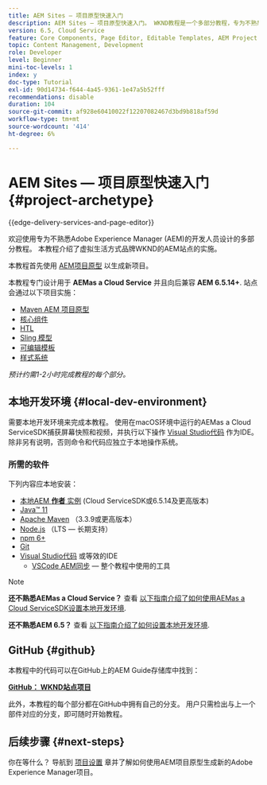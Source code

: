 ```yaml
---
title: AEM Sites — 项目原型快速入门
description: AEM Sites — 项目原型快速入门。 WKND教程是一个多部分教程，专为不熟悉Adobe Experience Manager的开发人员设计。 本教程介绍了虚拟生活方式品牌WKND的AEM站点的实施。 此教程涵盖了项目设置、maven原型、核心组件、可编辑模板、客户端库和组件开发等基本主题。
version: 6.5, Cloud Service
feature: Core Components, Page Editor, Editable Templates, AEM Project Archetype
topic: Content Management, Development
role: Developer
level: Beginner
mini-toc-levels: 1
index: y
doc-type: Tutorial
exl-id: 90d14734-f644-4a45-9361-1e47a5b52fff
recommendations: disable
duration: 104
source-git-commit: af928e60410022f12207082467d3bd9b818af59d
workflow-type: tm+mt
source-wordcount: '414'
ht-degree: 6%

---
```


# AEM Sites — 项目原型快速入门 {#project-archetype}

{{edge-delivery-services-and-page-editor}}

欢迎使用专为不熟悉Adobe Experience Manager (AEM)的开发人员设计的多部分教程。 本教程介绍了虚拟生活方式品牌WKND的AEM站点的实施。

本教程首先使用 [AEM项目原型](https://experienceleague.adobe.com/docs/experience-manager-core-components/using/developing/archetype/overview.html) 以生成新项目。

本教程专门设计用于 **AEMas a Cloud Service** 并且向后兼容 **AEM 6.5.14+**. 站点会通过以下项目实施：

* [Maven AEM 项目原型](https://experienceleague.adobe.com/docs/experience-manager-core-components/using/developing/archetype/overview.html)
* [核心组件](https://experienceleague.adobe.com/docs/experience-manager-core-components/using/introduction.html?lang=zh-Hans)
* [HTL](https://experienceleague.adobe.com/docs/experience-manager-htl/content/getting-started.html)
* [Sling 模型](https://sling.apache.org/documentation/bundles/models.html)
* [可编辑模板](https://experienceleague.adobe.com/docs/experience-manager-learn/sites/page-authoring/template-editor-feature-video-use.html?lang=zh-Hans)
* [样式系统](https://experienceleague.adobe.com/docs/experience-manager-learn/sites/page-authoring/style-system-feature-video-use.html)

*预计约需1-2小时完成教程的每个部分。*

## 本地开发环境 {#local-dev-environment}

需要本地开发环境来完成本教程。 使用在macOS环境中运行的AEMas a Cloud ServiceSDK捕获屏幕快照和视频，并执行以下操作 [Visual Studio代码](https://code.visualstudio.com/) 作为IDE。 除非另有说明，否则命令和代码应独立于本地操作系统。

### 所需的软件

下列内容应本地安装：

* [本地AEM **作者** 实例](https://experience.adobe.com/#/downloads) (Cloud ServiceSDK或6.5.14及更高版本)
* [Java™ 11](https://downloads.experiencecloud.adobe.com/content/software-distribution/en/general.html)
* [Apache Maven](https://maven.apache.org/) （3.3.9或更高版本）
* [Node.js](https://nodejs.org/en/) （LTS — 长期支持）
* [npm 6+](https://www.npmjs.com/)
* [Git](https://git-scm.com/)
* [Visual Studio代码](https://code.visualstudio.com/) 或等效的IDE
   * [VSCode AEM同步](https://marketplace.visualstudio.com/items?itemName=yamato-ltd.vscode-aem-sync)  — 整个教程中使用的工具

>[!NOTE]
>
> **还不熟悉AEMas a Cloud Service？** 查看 [以下指南介绍了如何使用AEMas a Cloud ServiceSDK设置本地开发环境](https://experienceleague.adobe.com/docs/experience-manager-learn/cloud-service/local-development-environment-set-up/overview.html?lang=zh-Hans).
>
> **还不熟悉AEM 6.5？** 查看 [以下指南介绍了如何设置本地开发环境](https://experienceleague.adobe.com/docs/experience-manager-learn/foundation/development/set-up-a-local-aem-development-environment.html?lang=zh-Hans).

## GitHub {#github}

本教程中的代码可以在GitHub上的AEM Guide存储库中找到：

**[GitHub： WKND站点项目](https://github.com/adobe/aem-guides-wknd)**

此外，本教程的每个部分都在GitHub中拥有自己的分支。 用户只需检出与上一个部件对应的分支，即可随时开始教程。

## 后续步骤 {#next-steps}

你在等什么？ 导航到 [项目设置](project-setup.md) 章并了解如何使用AEM项目原型生成新的Adobe Experience Manager项目。
